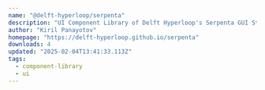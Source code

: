 ```yaml
---
name: "@delft-hyperloop/serpenta"
description: "UI Component Library of Delft Hyperloop's Serpenta GUI Standard."
author: "Kiril Panayotov"
homepage: "https://delft-hyperloop.github.io/serpenta"
downloads: 4
updated: "2025-02-04T13:41:33.113Z"
tags: 
  - component-library
  - ui
---
```

